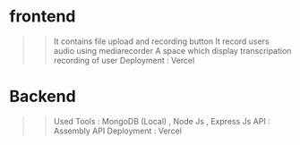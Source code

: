 # frontend 
>> It contains file upload and recording button 
>> It record users audio using mediarecorder
>> A space which display transcripation recording of user
>> Deployment : Vercel 

# Backend 
>> Used Tools : MongoDB (Local) , Node Js , Express Js 
>> API : Assembly API
>> Deployment : Vercel 